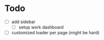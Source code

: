 # Todo

- [ ] add sidebar
  - [ ] setup work dashboard
- [ ] customized loader per page (might be hard)
